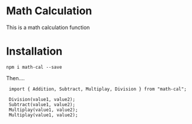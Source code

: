 # Math Calculation

This is a math calculation function

# Installation

`npm i math-cal --save`

Then....

```
 import { Addition, Subtract, Multiplay, Division } from "math-cal";

 Division(value1, value2);
 Subtract(value1, value2);
 Multiplay(value1, value2);
 Multiplay(value1, value2);

```
